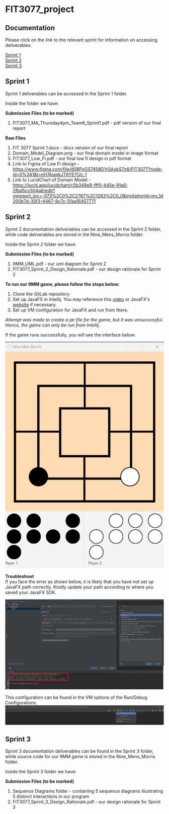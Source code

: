 # FIT3077_project

## Documentation

Please click on the link to the relevant sprint for information on accessing deliverables.

[Sprint 1](#sprint-1) <br>
[Sprint 2](#sprint-2) <br>
[Sprint 3](#sprint-3)

## Sprint 1 

Sprint 1 deliverables can be accessed in the Sprint 1 folder.

Inside the folder we have:

**Submission Files (to be marked)**
1. FIT3077_MA_Thursday4pm_Team6_Sprint1.pdf - pdf version of our final report

**Raw Files**
1. FIT 3077 Sprint 1.docx - docx version of our final report
2. Domain_Model_Diagram.png - our final domain model in image format
3. FIT3077_Low_Fi.pdf - our final low fi design in pdf format
4. Link to Figma of Low Fi design - https://www.figma.com/file/d08PxGS7458D1rGAokS7z6/FIT3077?node-id=0%3A1&t=nH7AiapkJT6YEYUc-1
5. Link to LucidChart of Domain Model - https://lucid.app/lucidchart/c5b348e9-fff0-445e-91a6-2fbd5cc504a6/edit?viewport_loc=-573%2C0%2C2767%2C1283%2C0_0&invitationId=inv_1d200b7d-35f3-4467-9c7c-5faa16457771

## Sprint 2

Sprint 2 documentation deliverables can be accessed in the Sprint 2 folder, while code deliverables are stored in the Nine_Mens_Morris folder.

Inside the Sprint 2 folder we have:

**Submission Files (to be marked)**
1. 9MM_UML.pdf - our uml diagram for Sprint 2
2. FIT3077_Sprint_2_Design_Rationale.pdf - our design rationale for Sprint 2

**To run our 9MM game, please follow the steps below:**
1. Clone the GitLab repository
2. Set up JavaFX in Intellij. You may reference this [video](https://www.google.com/url?sa=t&rct=j&q=&esrc=s&source=web&cd=&cad=rja&uact=8&ved=2ahUKEwiAxeq42Mn-AhXk1TgGHWZkCUAQwqsBegQICBAF&url=https%3A%2F%2Fwww.youtube.com%2Fwatch%3Fv%3DIvsvjUq38Jc&usg=AOvVaw0gUcKQI4-TAIw965WQCYux) or JavaFX's [website](https://openjfx.io/openjfx-docs/) if necessary.
3. Set up VM configuration for JavaFX and run from there.

*Attempt was made to create a jar file for the game, but it was unsuccessful. Hence, the game can only be run from Intellij.*


If the game runs successfully, you will see the interface below:

<img src="/Sprint 2/game_screenshot.jpeg" alt="9MM Game Screenshot"/>

**Troubleshoot** <br>
If you face the error as shown below, it is likely that you have not set up JavaFX path correctly. Kindly update your path according to
where you saved your JavaFX SDK.

<img src="Nine_Mens_Morris/res/troubleshoot.png" alt="Troubleshoot"/>

This configuration can be found in the VM options of the Run/Debug Configurations.
<img src="Nine_Mens_Morris/res/troubleshoot1.png" alt="Troubleshoot1"/>

## Sprint 3

Sprint 3 documentation deliverables can be found in the Sprint 3 folder, while source code for our 9MM game is stored in the Nine_Mens_Morris folder.

Inside the Sprint 3 folder we have:

**Submission Files (to be marked)**
1. Sequence Diagrams folder - containing 5 sequence diagrams illustrating 5 distinct interactions in our program
2. FIT3077_Sprint_3_Design_Rationale.pdf - our design rationale for Sprint 3
